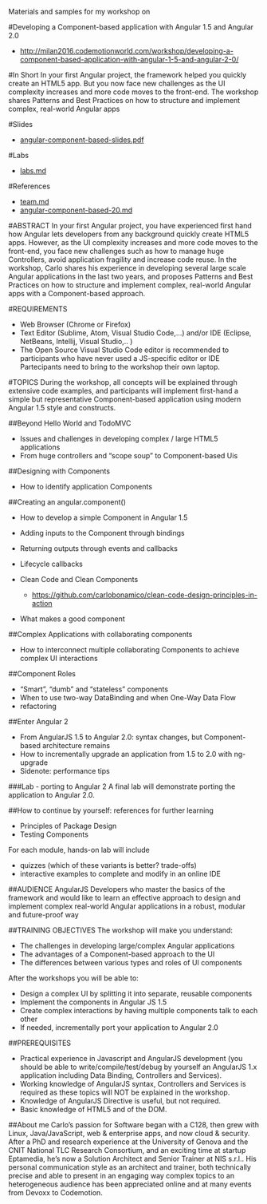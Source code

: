 Materials and samples for my workshop on 

#Developing a Component-based application with Angular 1.5 and Angular 2.0
* http://milan2016.codemotionworld.com/workshop/developing-a-component-based-application-with-angular-1-5-and-angular-2-0/

#In Short
In your first Angular project, the framework helped you quickly create an HTML5 app. But you now face new challenges as the UI complexity increases and more code moves to the front-end. The workshop shares Patterns and Best Practices on how to structure and implement complex, real-world Angular apps


#Slides
* [angular-component-based-slides.pdf](angular-component-based-slides.pdf)

#Labs
* [labs.md](labs.md)

#References
* [team.md](team.md)
* [angular-component-based-20.md](angular-component-based-20.md)

#ABSTRACT
In your first Angular project, you have experienced first hand how Angular lets developers from any background quickly create HTML5 apps. 
However, as the UI complexity increases and more code moves to the front-end, you face new challenges such as how to manage huge 
Controllers, avoid application fragility and increase code reuse. In the workshop, Carlo shares his experience in developing 
several large scale Angular applications in the last two years, and proposes Patterns and Best Practices on how to structure 
and implement complex, real-world Angular apps with a Component-based approach.

#REQUIREMENTS
* Web Browser (Chrome or Firefox)
* Text Editor (Sublime, Atom, Visual Studio Code,…) and/or IDE (Eclipse, NetBeans, Intellij, Visual Studio,.. )
* The Open Source Visual Studio Code editor is recommended to participants who have never used a JS-specific editor or IDE
Partecipants need to bring to the workshop their own laptop.

#TOPICS
During the workshop, all concepts will be explained through extensive code examples, and participants 
will implement first-hand a simple but representative Component-based application 
using modern Angular 1.5 style and constructs.

##Beyond Hello World and TodoMVC
* Issues and challenges in developing complex / large HTML5 applications
* From huge controllers and “scope soup” to Component-based Uis

##Designing with Components
* How to identify application Components

##Creating an angular.component()
* How to develop a simple Component in Angular 1.5
* Adding inputs to the Component through bindings
* Returning outputs through events and callbacks
* Lifecycle callbacks

* Clean Code and Clean Components
  * https://github.com/carlobonamico/clean-code-design-principles-in-action
* What makes a good component

##Complex Applications with collaborating components
* How to interconnect multiple collaborating Components to achieve complex UI interactions

##Component Roles
* “Smart”, “dumb” and “stateless” components
* When to use two-way DataBinding and when One-Way Data Flow
* refactoring

##Enter Angular 2
* From AngularJS 1.5 to Angular 2.0: syntax changes, but Component-based architecture remains
* How to incrementally upgrade an application from 1.5 to 2.0 with ng-upgrade
* Sidenote: performance tips

###Lab - porting to Angular 2
A final lab will demonstrate porting the application to Angular 2.0.

##How to continue by yourself: references for further learning
- Principles of Package Design
- Testing Components

For each module, hands-on lab will include
- quizzes (which of these variants is better? trade-offs)
- interactive examples to complete and modify in an online IDE


##AUDIENCE
AngularJS Developers who master the basics of the framework and would like to learn an effective approach to design and implement complex real-world Angular applications in a robust, modular and future-proof way

##TRAINING OBJECTIVES
The workshop will make you understand:
* The challenges in developing large/complex Angular applications
* The advantages of a Component-based approach to the UI
* The differences between various types and roles of UI components

After the workshops you will be able to:
* Design a complex UI by splitting it into separate, reusable components
* Implement the components in Angular JS 1.5
* Create complex interactions by having multiple components talk to each other
* If needed, incrementally port your application to Angular 2.0

##PREREQUISITES
* Practical experience in Javascript and AngularJS development (you should be able to write/compile/test/debug by yourself an AngularJS 1.x application including Data Binding, Controllers and Services).
* Working knowledge of AngularJS syntax, Controllers and Services is required as these topics will NOT be explained in the workshop.
*  Knowledge of AngularJS Directive is useful, but not required.
* Basic knowledge of HTML5 and of the DOM.

##About me 
Carlo’s passion for Software began with a C128, then grew with Linux, Java/JavaScript, web & enterprise apps, and now cloud & security. After a PhD and research experience at the University of Genova and the CNIT National TLC Research Consortium, and an exciting time at startup Eptamedia, he’s now a Solution Architect and Senior Trainer at NIS s.r.l.. His personal communication style as an architect and trainer, both technically precise and able to present in an engaging  way complex topics to an heterogeneous audience has been appreciated online and at many events from Devoxx to Codemotion.
